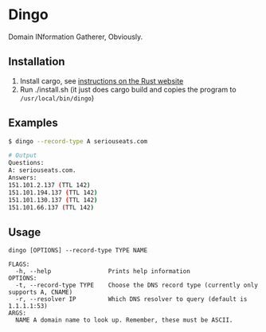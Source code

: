 # Dingo

Domain INformation Gatherer, Obviously.

## Installation

1. Install cargo, see [instructions on the Rust website](https://doc.rust-lang.org/cargo/getting-started/installation.html)
2. Run ./install.sh (it just does cargo build and copies the program to `/usr/local/bin/dingo`)

## Examples
```sh
$ dingo --record-type A seriouseats.com

# Output
Questions:
A: seriouseats.com.
Answers:
151.101.2.137 (TTL 142)
151.101.194.137 (TTL 142)
151.101.130.137 (TTL 142)
151.101.66.137 (TTL 142)
```

## Usage
```
dingo [OPTIONS] --record-type TYPE NAME

FLAGS:
  -h, --help                Prints help information
OPTIONS:
  -t, --record-type TYPE    Choose the DNS record type (currently only supports A, CNAME)
  -r, --resolver IP         Which DNS resolver to query (default is 1.1.1.1:53)
ARGS:
  NAME A domain name to look up. Remember, these must be ASCII.
```
